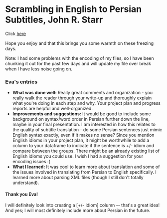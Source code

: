 # Scrambling in English to Persian Subtitles, John R. Starr
Click [here](https://github.com/Data-Science-for-Linguists-2019/Scrambling-in-English-to-Persian-Subtitles)

Hope you enjoy and that this brings you some warmth on these freezing days.

Note: I had some problems with the encoding of my files, so I have been chunking it out for the past few days and will update my file over break when I have less noise going on.

### Eva's entries
- __What was done well:__ Really great comments and organization - you really walk the reader through your write-up and thoroughly explain what you're doing in each step and why. Your project plan and progress reports are helpful and well-organized.
- __Improvements and suggestions:__ It would be good to include some background on syntax/word order in Persian further down the line, maybe in your final presentation. I am interested in how this relates to the quality of subtitle translation - do some Persian sentences just mimic English syntax exactly, even if it makes no sense? Since you mention English idioms in your project plan, it might be worthwhile to add a column to your dataframe to indicate if the sentence is +/- idiom and compare between the groups. There might be an already existing list of English idioms you could use. I wish I had a suggestion for your encoding issues :(
- __What I learned:__ It was cool to learn more about translation and some of the issues involved in translating from Persian to English specifically. I learned more about parsing XML files (though I still don't totally understand). 

#### Thank you Eva!
I will definitely look into creating a [+/- idiom] column -- that's a great idea! And yes; I will most definitely include more about Persian in the future.

